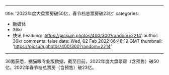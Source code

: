 
---
title: '2022年度大盘票房破50亿，春节档总票房破23亿'
categories: 
 - 新媒体
 - 36kr
 - 快讯
headimg: 'https://picsum.photos/400/300?random=2214'
author: 36kr
comments: false
date: Wed, 02 Feb 2022 06:48:19 GMT
thumbnail: 'https://picsum.photos/400/300?random=2214'
---

<div>   
36氪获悉，据猫眼专业版数据，截至目前，2022年度大盘票房（含预售）破50亿，2022年春节档总票房（含预售）破23亿。  
</div>
            